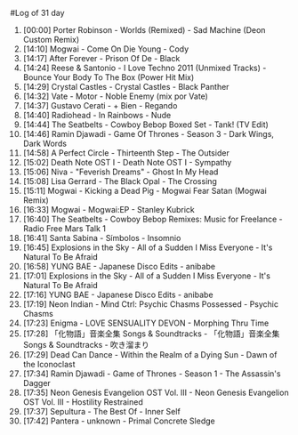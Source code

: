 #Log of 31 day

1. [00:00] Porter Robinson - Worlds (Remixed) - Sad Machine (Deon Custom Remix)
1. [14:10] Mogwai - Come On Die Young - Cody
1. [14:17] After Forever - Prison Of De - Black
1. [14:24] Reese & Santonio - I Love Techno 2011 (Unmixed Tracks) - Bounce Your Body To The Box (Power Hit Mix)
1. [14:29] Crystal Castles - Crystal Castles - Black Panther
1. [14:32] Vate - Motor - Noble Enemy (mix por Vate)
1. [14:37] Gustavo Cerati - + Bien - Regando
1. [14:40] Radiohead - In Rainbows - Nude
1. [14:44] The Seatbelts - Cowboy Bebop Boxed Set - Tank! (TV Edit)
1. [14:46] Ramin Djawadi - Game Of Thrones - Season 3 - Dark Wings, Dark Words
1. [14:58] A Perfect Circle - Thirteenth Step - The Outsider
1. [15:02] Death Note OST I - Death Note OST I - Sympathy
1. [15:06] Niva - "Feverish Dreams" - Ghost In My Head
1. [15:08] Lisa Gerrard - The Black Opal - The Crossing
1. [15:11] Mogwai - Kicking a Dead Pig - Mogwai Fear Satan (Mogwai Remix)
1. [16:33] Mogwai - Mogwai:EP - Stanley Kubrick
1. [16:40] The Seatbelts - Cowboy Bebop Remixes: Music for Freelance - Radio Free Mars Talk 1
1. [16:41] Santa Sabina - Símbolos - Insomnio
1. [16:45] Explosions in the Sky - All of a Sudden I Miss Everyone - It's Natural To Be Afraid
1. [16:58] YUNG BAE - Japanese Disco Edits - anibabe
1. [17:01] Explosions in the Sky - All of a Sudden I Miss Everyone - It's Natural To Be Afraid
1. [17:16] YUNG BAE - Japanese Disco Edits - anibabe
1. [17:19] Neon Indian - Mind Ctrl: Psychic Chasms Possessed - Psychic Chasms
1. [17:23] Enigma - LOVE SENSUALITY DEVON - Morphing Thru Time
1. [17:28] 「化物語」音楽全集 Songs & Soundtracks - 「化物語」音楽全集 Songs & Soundtracks - 吹き溜まり
1. [17:29] Dead Can Dance - Within the Realm of a Dying Sun - Dawn of the Iconoclast
1. [17:34] Ramin Djawadi - Game of Thrones - Season 1 - The Assassin's Dagger
1. [17:35] Neon Genesis Evangelion OST Vol. III - Neon Genesis Evangelion OST Vol. III - Hostility Restrained
1. [17:37] Sepultura - The Best Of - Inner Self
1. [17:42] Pantera - unknown - Primal Concrete Sledge
